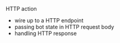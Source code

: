 HTTP action
- wire up to a HTTP endpoint
- passing bot state in HTTP request body
- handling HTTP response